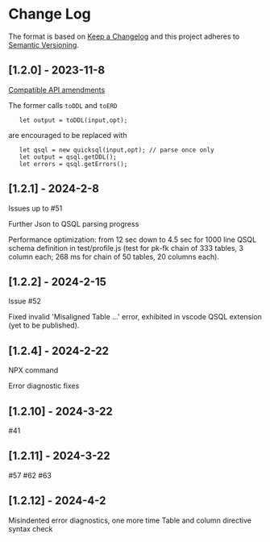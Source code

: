 # Change Log

The format is based on [Keep a Changelog](http://keepachangelog.com/)
and this project adheres to [Semantic Versioning](http://semver.org/).
 
## [1.2.0] - 2023-11-8
  
[Compatible API amendments](https://github.com/oracle/quicksql/issues/23)

The former calls `toDDL` and `toERD`
```
   let output = toDDL(input,opt);
```
are encouraged to be replaced with

```
   let qsql = new quicksql(input,opt); // parse once only
   let output = qsql.getDDL();
   let errors = qsql.getErrors();
```

## [1.2.1] - 2024-2-8

Issues up to #51

Further Json to QSQL parsing progress

Performance optimization: from 12 sec down to 4.5 sec for 1000 line QSQL schema definition 
in test/profile.js (test for pk-fk chain of 333 tables, 3 column each; 268 ms for chain of
50 tables, 20 columns each).

## [1.2.2] - 2024-2-15

Issue #52

Fixed invalid 'Misaligned Table ...' error, exhibited in vscode QSQL extension (yet to be published).


## [1.2.4] - 2024-2-22

NPX command

Error diagnostic fixes

## [1.2.10] - 2024-3-22

#41

## [1.2.11] - 2024-3-22

#57
#62
#63

## [1.2.12] - 2024-4-2

Misindented error diagnostics, one more time
Table and column directive syntax check


